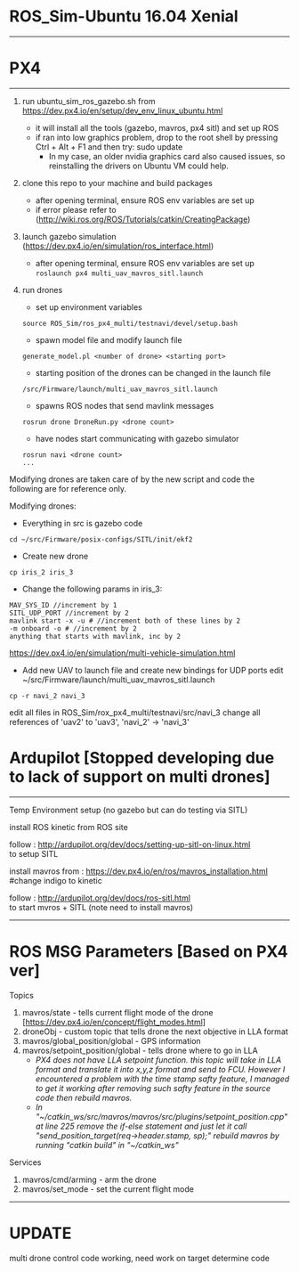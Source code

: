 # ROS_Sim-Ubuntu 16.04 Xenial
_________________________________________________________________

# PX4
_________________________________________________________________
1. run ubuntu_sim_ros_gazebo.sh from https://dev.px4.io/en/setup/dev_env_linux_ubuntu.html
     - it will install all the tools (gazebo, mavros, px4 sitl) and set up ROS
     - if ran into low graphics problem, drop to the root shell by pressing Ctrl + Alt + F1 and then try:
       sudo update
       - In my case, an older nvidia graphics card also caused issues, so reinstalling the drivers on Ubuntu VM could help.
2. clone this repo to your machine and build packages
     - after opening terminal, ensure ROS env variables are set up
     - if error please refer to (http://wiki.ros.org/ROS/Tutorials/catkin/CreatingPackage)
3. launch gazebo simulation (https://dev.px4.io/en/simulation/ros_interface.html)
     - after opening terminal, ensure ROS env variables are set up
     ```roslaunch px4 multi_uav_mavros_sitl.launch```
     
4. run drones
     - set up environment variables
     ```
     source ROS_Sim/ros_px4_multi/testnavi/devel/setup.bash
     ```
     
     - spawn model file and modify launch file
     ```
     generate_model.pl <number of drone> <starting port>
     ```
     - starting position of the drones can be changed in the launch file
     ```
     /src/Firmware/launch/multi_uav_mavros_sitl.launch
     ```
     
     - spawns ROS nodes that send mavlink messages
     ```
     rosrun drone DroneRun.py <drone count>
     ```
    
     - have nodes start communicating with gazebo simulator
     ```
     rosrun navi <drone count>
     ...
     ```
     
Modifying drones are taken care of by the new script and code
the following are for reference only.

Modifying drones:
- Everything in src is gazebo code
```
cd ~/src/Firmware/posix-configs/SITL/init/ekf2
```

- Create new drone
```
cp iris_2 iris_3
```

- Change the following params in iris_3:
```
MAV_SYS_ID //increment by 1
SITL_UDP_PORT //increment by 2
mavlink start -x -u # //increment both of these lines by 2
-m onboard -o # //increment by 2
anything that starts with mavlink, inc by 2
```
https://dev.px4.io/en/simulation/multi-vehicle-simulation.html

- Add new UAV to launch file and create new bindings for UDP ports
edit ~/src/Firmware/launch/multi_uav_mavros_sitl.launch
```
cp -r navi_2 navi_3
```
edit all files in ROS_Sim/rox_px4_multi/testnavi/src/navi_3
change all references of 'uav2' to 'uav3', 'navi_2' -> 'navi_3'

# Ardupilot [Stopped developing due to lack of support on multi drones]
_________________________________________________________________
Temp Environment setup (no gazebo but can do testing via SITL)

install ROS kinetic from ROS site 

follow : http://ardupilot.org/dev/docs/setting-up-sitl-on-linux.html  
to setup SITL 

install mavros from : https://dev.px4.io/en/ros/mavros_installation.html 
#change indigo to kinetic 

follow : http://ardupilot.org/dev/docs/ros-sitl.html  
to start mvros + SITL (note need to install mavros)

______________________________________________________________________________
# ROS MSG Parameters [Based on PX4 ver]

Topics
1. mavros/state - tells current flight mode of the drone [https://dev.px4.io/en/concept/flight_modes.html]
2. droneObj - custom topic that tells drone the next objective in LLA format
3. mavros/global_position/global - GPS information
4. mavros/setpoint_position/global - tells drone where to go in LLA
     - *PX4 does not have LLA setpoint function. this topic will take in LLA format and 
    translate it into x,y,z format and send to FCU. However I encountered a problem
    with the time stamp safty feature, I managed to get it working after removing
    such safty feature in the source code then rebuild mavros.*
     - *In "\~/catkin_ws/src/mavros/mavros/src/plugins/setpoint_position.cpp" at line 225
    remove the if-else statement and just let it call "send_position_target(req->header.stamp, sp);"
    rebuild mavros by running "catkin build" in "\~/catkin_ws"*

Services
1. mavros/cmd/arming - arm the drone
2. mavros/set_mode - set the current flight mode
______________________________________________________________________________
# UPDATE
 multi drone control code working, need work on target determine code
